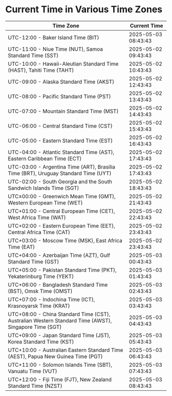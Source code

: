 # Current Time in Various Time Zones

| Time Zone | Current Time |
|-----------|--------------|
| UTC-12:00 - Baker Island Time (BIT) | 2025-05-03 08:43:43 |
| UTC-11:00 - Niue Time (NUT), Samoa Standard Time (SST) | 2025-05-02 09:43:43 |
| UTC-10:00 - Hawaii-Aleutian Standard Time (HAST), Tahiti Time (TAHT) | 2025-05-02 10:43:43 |
| UTC-09:00 - Alaska Standard Time (AKST) | 2025-05-02 12:43:43 |
| UTC-08:00 - Pacific Standard Time (PST) | 2025-05-02 13:43:43 |
| UTC-07:00 - Mountain Standard Time (MST) | 2025-05-02 14:43:43 |
| UTC-06:00 - Central Standard Time (CST) | 2025-05-02 15:43:43 |
| UTC-05:00 - Eastern Standard Time (EST) | 2025-05-02 16:43:43 |
| UTC-04:00 - Atlantic Standard Time (AST), Eastern Caribbean Time (ECT) | 2025-05-02 17:43:43 |
| UTC-03:00 - Argentina Time (ART), Brasília Time (BRT), Uruguay Standard Time (UYT) | 2025-05-02 17:43:43 |
| UTC-02:00 - South Georgia and the South Sandwich Islands Time (SGT) | 2025-05-02 18:43:43 |
| UTC±00:00 - Greenwich Mean Time (GMT), Western European Time (WET) | 2025-05-02 21:43:43 |
| UTC+01:00 - Central European Time (CET), West Africa Time (WAT) | 2025-05-02 22:43:43 |
| UTC+02:00 - Eastern European Time (EET), Central Africa Time (CAT) | 2025-05-02 23:43:43 |
| UTC+03:00 - Moscow Time (MSK), East Africa Time (EAT) | 2025-05-02 23:43:43 |
| UTC+04:00 - Azerbaijan Time (AZT), Gulf Standard Time (GST) | 2025-05-03 00:43:43 |
| UTC+05:00 - Pakistan Standard Time (PKT), Yekaterinburg Time (YEKT) | 2025-05-03 01:43:43 |
| UTC+06:00 - Bangladesh Standard Time (BST), Omsk Time (OMST) | 2025-05-03 02:43:43 |
| UTC+07:00 - Indochina Time (ICT), Krasnoyarsk Time (KRAT) | 2025-05-03 03:43:43 |
| UTC+08:00 - China Standard Time (CST), Australian Western Standard Time (AWST), Singapore Time (SGT) | 2025-05-03 04:43:43 |
| UTC+09:00 - Japan Standard Time (JST), Korea Standard Time (KST) | 2025-05-03 05:43:43 |
| UTC+10:00 - Australian Eastern Standard Time (AEST), Papua New Guinea Time (PGT) | 2025-05-03 06:43:43 |
| UTC+11:00 - Solomon Islands Time (SBT), Vanuatu Time (VUT) | 2025-05-03 07:43:43 |
| UTC+12:00 - Fiji Time (FJT), New Zealand Standard Time (NZST) | 2025-05-03 08:43:43 |
